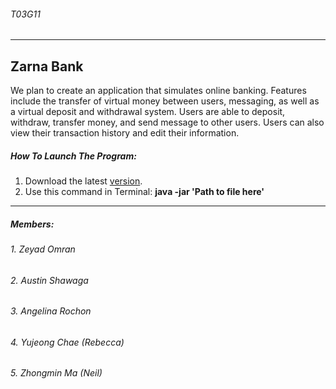 ###### T03G11
__________
## Zarna Bank
We plan to create an application that simulates online banking. Features include the transfer of virtual money between users, messaging, as well as a virtual deposit and withdrawal system.
Users are able to deposit, withdraw, transfer money, and send message to other users. Users can also view their transaction history and edit their information.
##### How To Launch The Program:
1. Download the latest [version](https://github.com/zeyadomran/Zarna-Bank/blob/master/Zarna%20Bank.jar).
2. Use this command in Terminal: **java -jar 'Path to file here'**
________
##### Members:
###### 1. Zeyad Omran
###### 2. Austin Shawaga
###### 3. Angelina Rochon
###### 4. Yujeong Chae (Rebecca)
###### 5. Zhongmin Ma (Neil)
